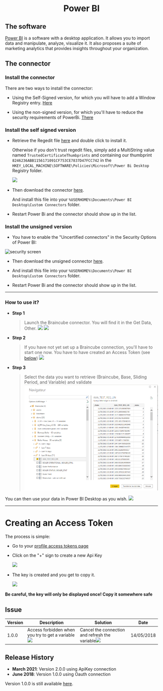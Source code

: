 # <center><b>Power BI</b> </center>

## The software

<a href="https://powerbi.microsoft.com/">Power BI</a> is a software with a desktop application.
It allows you to import data and manipulate, analyze, visualize it. It also proposes a suite of marketing analytics
that provides insights throughout your organization.

## The connector

### Install the connector

There are two ways to install the connector:

- Using the Self-Signed version, for which you will have to add a Window Registry entry. [Here](#install-the-self-signed-version)


- Using the non-signed version, for which you'll have to reduce the security requirements of PowerBi. [There](#install-the-unsigned-version)


### Install the self signed version

- Retrieve the Regedit file [here](https://github.com/braincube-io/power-bi-connector/raw/master/TrustedCertificateThumbprints.reg) and double click to install it.

  Otherwise if you don't trust regedit files, simply add a MultiString value named `TrustedCertificateThumbprints` and containing our thumbprint `8246236ABB1156171091CF753CE7837D47FCC742` in the `HKEY_LOCAL_MACHINE\SOFTWARE\Policies\Microsoft\Power Bi Desktop` Registry folder.

  ![](img/power_bi_registry.png)

- Then download the connector [here](https://github.com/braincube-io/power-bi-connector/raw/master/releases/Braincube2.0.0.pqx).

  And install this file into your `%USERHOME%\Documents\Power BI Desktop\Custom Connectors` folder.

- Restart Power Bi and the connector should show up in the list.

### Install the unsigned version


- You have to enable the "Uncertified connectors" in the Security Options of Power BI:

![security screen](img/power_bi_nosigncheck.png)

- Then download the unsigned connector [here](https://github.com/braincube-io/power-bi-connector/raw/master/releases/Braincube2.0.0.mez).

- And install this file into your `%USERHOME%\Documents\Power BI Desktop\Custom Connectors` folder.

- Restart Power Bi and the connector should show up in the list.
--------

### How to use it?

* **Step 1**

    > Launch the Braincube connector. You will find it in the Get Data, Other.
    ![](img/power_bi_get_data.png)
    ![](img/power_bi_select_connector.png)

* **Step 2**

    > If you have not yet set up a Braincube connection, you'll have to start one now. You have to have created an Access Token (see [below](#creating-an-access-token))
    ![](img/power_bi_auth.png)

* **Step 3**

    > Select the data you want to retrieve (Braincube, Base, Sliding Period, and Variable) and validate
    ![](img/power_bi_configuration.png)

You can then use your data in Power BI Desktop as you wish.
![](img/power_bi_final.png)

-------

# Creating an Access Token

The process is simple:

- Go to your [profile access tokens page](https://cdn.mybraincube.com/account/access-tokens)

- Click on the "+" sign to create a new Api Key

  ![](img/create_pat.png)

- The key is created and you get to copy it.

  ![](img/pat.png)

**Be careful, the key will only be displayed once! Copy it somewhere safe**
## Issue

| Version | Description | Solution | Date
|----|----|----|----
| 1.0.0 | Access forbidden when you try to get a variable![](img/power_bi_access_forbidden.png) | Cancel the connection and refresh the variable![](img/power_bi_refresh.png) | 14/05/2018


## Release History

- **March 2021**: Version 2.0.0 using ApiKey connection
- **June 2018**: Version 1.0.0 using Oauth connection

Version 1.0.0 is still available [here](https://github.com/Gui13/power-bi-connector/raw/master/releases/Braincube1.0.0.mez).
